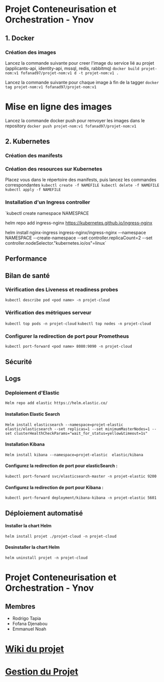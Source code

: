 
# Projet Conteneurisation et Orchestration - Ynov

## 1. Docker
### Création des images
Lancez la commande suivante pour creer l'image du service lié au projet (applicants-api, identity-api, mssql, redis, rabbitmq)
`docker build projet-nom:v1 fofanad97/projet-nom:v1 d -t projet-nom:v1 .`

Lancez la commande suivante pour chaque image à fin de la tagger
`docker tag projet-nom:v1 fofanad97/projet-nom:v1`

# Mise en ligne des images
Lancez la commande docker push pour renvoyer les images dans le repository
`docker push projet-nom:v1 fofanad97/projet-nom:v1`

## 2. Kubernetes
### Création des manifests

### Création des resources sur Kubernetes
Placez vous dans le répertoire des manifests, puis lancez les commandes correspondantes
`kubectl create -f NAMEFILE
kubectl delete -f NAMEFILE
kubectl apply -f NAMEFILE`

### Installation d'un Ingress controller
`kubectl create namespace NAMESPACE

helm repo add ingress-nginx https://kubernetes.github.io/ingress-nginx

helm install nginx-ingress ingress-nginx/ingress-nginx --namespace NAMESPACE --create-namespace --set controller.replicaCount=2 --set controller.nodeSelector."kubernetes\.io/os"=linux`

## Performance



## Bilan de santé

### Vérification des Liveness et readiness probes 
`kubectl describe pod <pod name> -n projet-cloud`

### Vérification des métriques serveur
`kubectl top pods -n projet-cloud`
`kubectl top nodes -n projet-cloud`

### Configurer la redirection de port pour Prometheus
`kubectl port-forward <pod name> 8080:9090 -n projet-cloud`



## Sécurité



## Logs
### Deploiement d'Elastic
`Helm repo add elastic https://helm.elastic.co/ `

#### Installation Elastic Search
`Helm install elasticsearch --namespace=projet-elastic  elastic/elasticsearch --set replicas=1 --set minimumMasterNodes=1 --set clusterHealthCheckParams="wait_for_status=yellow&timeout=1s"`

#### Installation Kibana
`Helm install kibana --namespace=projet-elastic  elastic/kibana`

#### Configurez la redirection de port pour elasticSearch : 
`kubectl port-forward svc/elasticsearch-master -n projet-elastic 9200`

#### Configurez la redirection de port pour Kibana : 
`kubectl port-forward deployment/kibana-kibana -n projet-elastic 5601`

## Déploiement automatisé
#### Installer la chart Helm
`helm install projet ./projet-cloud -n projet-cloud`
#### Desinstaller la chart Helm
`helm uninstall projet -n projet-cloud`

# Projet Conteneurisation et Orchestration - Ynov






## Membres 

- Rodrigo Tapia
- Fofana Djenabou
- Emmanuel Noah


# [Wiki du projet](https://github.com/rorrotapia/m1cloud-projet/wiki)

# [Gestion du Projet](https://github.com/users/rorrotapia/projects/3/views/2)

